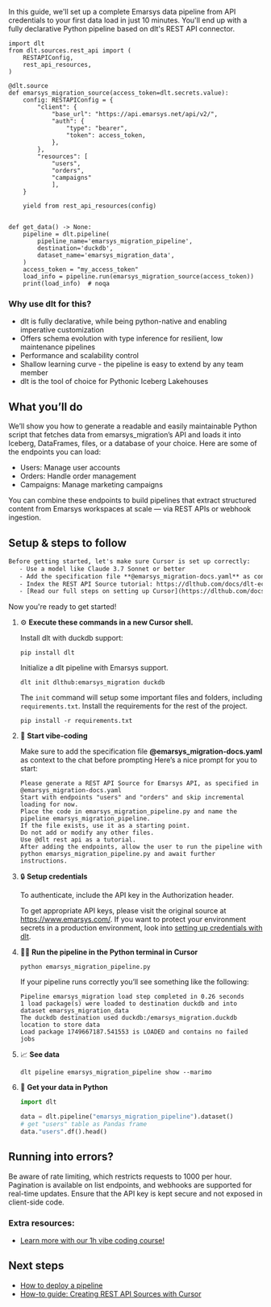 In this guide, we'll set up a complete Emarsys data pipeline from API credentials to your first data load in just 10 minutes. You'll end up with a fully declarative Python pipeline based on dlt's REST API connector.

```python-outcome
import dlt
from dlt.sources.rest_api import (
    RESTAPIConfig,
    rest_api_resources,
)

@dlt.source
def emarsys_migration_source(access_token=dlt.secrets.value):
    config: RESTAPIConfig = {
        "client": {
            "base_url": "https://api.emarsys.net/api/v2/",
            "auth": {
                "type": "bearer",
                "token": access_token,
            },
        },
        "resources": [
            "users",
            "orders",
            "campaigns"
            ],
    }

    yield from rest_api_resources(config)


def get_data() -> None:
    pipeline = dlt.pipeline(
        pipeline_name='emarsys_migration_pipeline',
        destination='duckdb',
        dataset_name='emarsys_migration_data', 
    )
    access_token = "my_access_token"
    load_info = pipeline.run(emarsys_migration_source(access_token))
    print(load_info)  # noqa
```

### Why use dlt for this?

- dlt is fully declarative, while being python-native and enabling imperative customization
- Offers schema evolution with type inference for resilient, low maintenance pipelines
- Performance and scalability control
- Shallow learning curve - the pipeline is easy to extend by any team member
- dlt is the tool of choice for Pythonic Iceberg Lakehouses

## What you’ll do

We’ll show you how to generate a readable and easily maintainable Python script that fetches data from emarsys_migration’s API and loads it into Iceberg, DataFrames, files, or a database of your choice. Here are some of the endpoints you can load:

- Users: Manage user accounts
- Orders: Handle order management
- Campaigns: Manage marketing campaigns

You can combine these endpoints to build pipelines that extract structured content from Emarsys workspaces at scale — via REST APIs or webhook ingestion.

## Setup & steps to follow

```default
Before getting started, let's make sure Cursor is set up correctly:
   - Use a model like Claude 3.7 Sonnet or better
   - Add the specification file **@emarsys_migration-docs.yaml** as context
   - Index the REST API Source tutorial: https://dlthub.com/docs/dlt-ecosystem/verified-sources/rest_api/ and add it to context as **@dlt rest api**
   - [Read our full steps on setting up Cursor](https://dlthub.com/docs/dlt-ecosystem/llm-tooling/cursor-restapi#23-configuring-cursor-with-documentation)
```

Now you're ready to get started! 

1. ⚙️ **Execute these commands in a new Cursor shell.**
    
    Install dlt with duckdb support:
    ```shell
    pip install dlt
    ```

    Initialize a dlt pipeline with Emarsys support.
    ```shell
    dlt init dlthub:emarsys_migration duckdb
    ```

    The `init` command will setup some important files and folders, including `requirements.txt`. Install the requirements for the rest of the project.
    ```shell
    pip install -r requirements.txt
    ```
    
2. 🤠 **Start vibe-coding**
    
    Make sure to add the specification file **@emarsys_migration-docs.yaml** as context to the chat before prompting
    Here’s a nice prompt for you to start: 
    
    ```prompt
    Please generate a REST API Source for Emarsys API, as specified in @emarsys_migration-docs.yaml 
    Start with endpoints "users" and "orders" and skip incremental loading for now. 
    Place the code in emarsys_migration_pipeline.py and name the pipeline emarsys_migration_pipeline. 
    If the file exists, use it as a starting point. 
    Do not add or modify any other files. 
    Use @dlt rest api as a tutorial. 
    After adding the endpoints, allow the user to run the pipeline with python emarsys_migration_pipeline.py and await further instructions.
    ```

    
3. 🔒 **Setup credentials** 
    
    To authenticate, include the API key in the Authorization header.
    
    To get appropriate API keys, please visit the original source at https://www.emarsys.com/.
    If you want to protect your environment secrets in a production environment, look into [setting up credentials with dlt](https://dlthub.com/docs/walkthroughs/add_credentials).
    
4. 🏃‍♀️ **Run the pipeline in the Python terminal in Cursor**
    
    ```shell
    python emarsys_migration_pipeline.py
    ```
    
    If your pipeline runs correctly you’ll see something like the following:
    
    ```shell
    Pipeline emarsys_migration load step completed in 0.26 seconds
    1 load package(s) were loaded to destination duckdb and into dataset emarsys_migration_data
    The duckdb destination used duckdb:/emarsys_migration.duckdb location to store data
    Load package 1749667187.541553 is LOADED and contains no failed jobs
    ```
    
5. 📈 **See data**
    
    ```shell
    dlt pipeline emarsys_migration_pipeline show --marimo
    ```
    
6. 🐍 **Get your data in Python**
    
    ```python
    import dlt

   data = dlt.pipeline("emarsys_migration_pipeline").dataset()
   # get "users" table as Pandas frame
   data."users".df().head()
    ```

## Running into errors?

Be aware of rate limiting, which restricts requests to 1000 per hour. Pagination is available on list endpoints, and webhooks are supported for real-time updates. Ensure that the API key is kept secure and not exposed in client-side code.

### Extra resources:

- [Learn more with our 1h vibe coding course!](https://www.youtube.com/watch?v=GGid70rnJuM)

## Next steps

- [How to deploy a pipeline](https://dlthub.com/docs/walkthroughs/deploy-a-pipeline)
- [How-to guide: Creating REST API Sources with Cursor](https://dlthub.com/docs/dlt-ecosystem/llm-tooling/cursor-restapi)